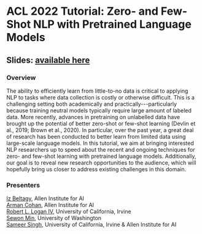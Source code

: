 # ACL 2022 Tutorial: Zero- and Few-Shot NLP with Pretrained Language Models

## Slides: [available here](https://github.com/allenai/acl2022-zerofewshot-tutorial/raw/main/acl2022-zerofewshot-tutorial.pdf)

### Overview

The ability to efficiently learn from little-to-no data is critical to applying NLP to tasks where data collection is costly or otherwise difficult. This is a challenging setting both academically and practically---particularly because training neutral models typically require large amount of labeled data. More recently, advances in pretraining on unlabelled data have brought up the potential of better zero-shot or few-shot learning (Devlin et al., 2019; Brown et al., 2020). In particular, over the past year, a great deal of research has been conducted to better learn from limited data using large-scale language models. In this tutorial, we aim at bringing interested NLP researchers up to speed about the recent and ongoing techniques for zero- and few-shot learning with pretrained language models. Additionally, our goal is to reveal new research opportunities to the audience, which will hopefully bring us closer to address existing challenges in this domain.

 ### Presenters
 
 [Iz Beltagy](https://beltagy.net), Allen Institute for AI  
 [Arman Cohan](http://armancohan.com/), Allen Institute for AI  
 [Robert L. Logan IV](https://rloganiv.github.io), University of California, Irvine  
 [Sewon Min](https://shmsw25.github.io/), University of Washington  
 [Sameer Singh](http://sameersingh.org/), University of California, Irvine & Allen Institute for AI 
 
 
 
